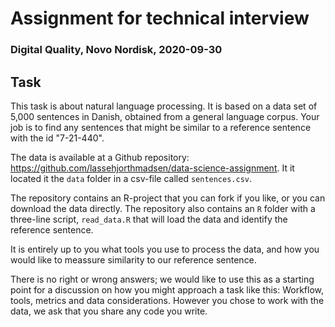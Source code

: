 # Assignment for technical interview
### Digital Quality, Novo Nordisk, 2020-09-30

## Task

This task is about natural language processing. It is based on a data set of 5,000 sentences in Danish, obtained from a general language corpus. Your job is to find any sentences that might be similar to a reference sentence with the id "7-21-440".

The data is available at a Github repository: https://github.com/lassehjorthmadsen/data-science-assignment. It it located it the `data` folder in a csv-file called `sentences.csv`.

The repository contains an R-project that you can fork if you like, or you can download the data directly. The repository also contains an `R` folder with a three-line script, `read_data.R` that will load the data and identify the reference sentence.

It is entirely up to you what tools you use to process the data, and how you would like to meassure similarity to our reference sentence.

There is no right or wrong answers; we would like to use this as a starting point for a discussion on how you might approach a task like this: Workflow, tools, metrics and data considerations. However you chose to work with the data, we ask that you share any code you write.